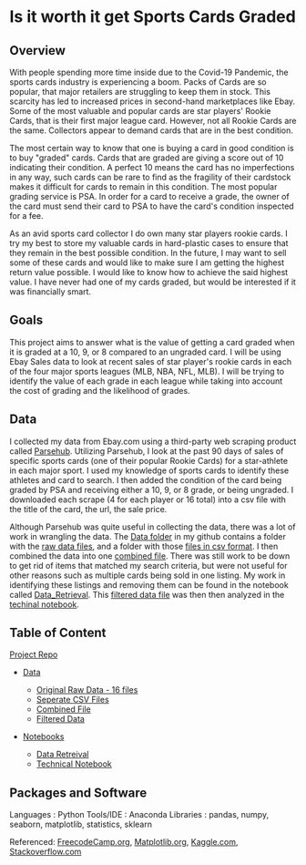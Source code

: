  # Is it worth it get Sports Cards Graded #


## Overview ##
With people spending more time inside due to the Covid-19 Pandemic, the sports cards industry is experiencing a boom. Packs of Cards are so popular, that major retailers are struggling to keep them in stock. This scarcity has led to increased prices in second-hand marketplaces like Ebay. Some of the most valuable and popular cards are star players' Rookie Cards, that is their first major league card. However, not all Rookie Cards are the same. Collectors appear to demand cards that are in the best condition. 

The most certain way to know that one is buying a card in good condition is to buy "graded" cards. Cards that are graded are giving a score out of 10 indicating their condition. A perfect 10 means the card has no imperfections in any way, such cards can be rare to find as the fragility of their cardstock makes it difficult for cards to remain in this condition. The most popular grading service is PSA. In order for a card to receive a grade, the owner of the card must send their card to PSA to have the card's condition inspected for a fee. 

As an avid sports card collector I do own many star players rookie cards. I try my best to store my valuable cards in hard-plastic cases to ensure that they remain in the best possible condition. In the future, I may want to sell some of these cards and would like to make sure I am getting the highest return value possible. I would like to know how to achieve the said highest value. I have never had one of my cards graded, but would be interested if it was financially smart. 

## Goals ##

This project aims to answer what is the value of getting a card graded when it is graded at a 10, 9, or 8 compared to an ungraded card. I will be using Ebay Sales data to look at recent sales of star player's rookie cards in each of the four major sports leagues (MLB, NBA, NFL, MLB). I will be trying to identify the value of each grade in each league while taking into account the cost of grading and the likelihood of grades.


## Data ##
I collected my data from Ebay.com using a third-party web scraping product called [Parsehub](https://www.parsehub.com/).
Utilizing Parsehub, I look at the past 90 days of sales of specific sports cards (one of their popular Rookie Cards) for a star-athlete in each major sport. I used my knowledge of sports cards to identify these athletes and card to search. I then added the condition of the card being graded by PSA and receiving either a 10, 9, or 8 grade, or being ungraded. I downloaded each scrape (4 for each player or 16 total) into a csv file with the title of the card, the url, the sale price.

Although Parsehub was quite useful in collecting the data, there was a lot of work in wrangling the data. The [Data folder](https://github.com/jaredfincke/FinalProject/tree/main/Data) in my github contains a folder with the [raw data files](https://github.com/jaredfincke/FinalProject/tree/main/Data/Original_Raw_Data), and a folder with those [files in csv format](https://github.com/jaredfincke/FinalProject/tree/main/Data/Seperate_CSV_Files). I then combined the data into one [combined file](https://github.com/jaredfincke/FinalProject/blob/main/Data/combined_csv.csv). There was still work to be down to get rid of items that matched my search criteria, but were not useful for other reasons such as multiple cards being sold in one listing. My work in identifying these listings and removing them can be found in the notebook called [Data_Retrieval](https://github.com/jaredfincke/FinalProject/blob/main/Notebooks/Data_Retrieval.ipynb). This [filtered data file](https://github.com/jaredfincke/FinalProject/blob/main/Data/Filtered_Data.csv) was then then analyzed in the [techinal notebook](https://github.com/jaredfincke/FinalProject/blob/main/Notebooks/Technical_Notebook.ipynb).

## Table of Content ##
[Project Repo](https://github.com/jaredfincke/FinalProject)
   - [Data](https://github.com/jaredfincke/FinalProject/tree/main/Data)
        - [Original Raw Data - 16 files](https://github.com/jaredfincke/FinalProject/tree/main/Data/Original_Raw_Data)
        - [Seperate CSV Files](https://github.com/jaredfincke/FinalProject/tree/main/Data/Seperate_CSV_Files)
        - [Combined File](https://github.com/jaredfincke/FinalProject/blob/main/Data/combined_csv.csv)
        - [Filtered Data](https://github.com/jaredfincke/FinalProject/blob/main/Data/Filtered_Data.csv)
    
   - [Notebooks](https://github.com/jaredfincke/FinalProject/tree/main/Notebooks)
        - [Data Retreival](https://github.com/jaredfincke/FinalProject/blob/main/Notebooks/Data_Retrieval.ipynb)
        - [Technical Notebook](https://github.com/jaredfincke/Project-1/blob/main/Notebooks/Technical%20Notebook.ipynb)

## Packages and Software ##
Languages : Python
Tools/IDE : Anaconda
Libraries : pandas, numpy, seaborn, matplotlib, statistics, sklearn

Referenced: 
[FreecodeCamp.org](https://www.freecodecamp.org/news/how-to-combine-multiple-csv-files-with-8-lines-of-code-265183e0854/), 
[Matplotlib.org](https://matplotlib.org/stable/tutorials/introductory/pyplot.html), 
[Kaggle.com](https://www.kaggle.com/pmarcelino/comprehensive-data-exploration-with-python), 
[Stackoverflow.com](https://stackoverflow.com/questions/44469313/price-column-object-to-int-in-pandas)